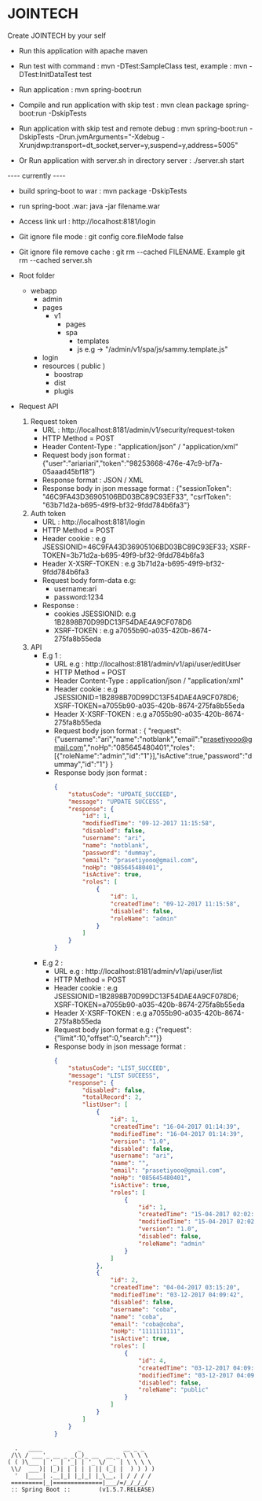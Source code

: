 # JOINTECH
Create JOINTECH by your self

- Run this application with apache maven
- Run test with command : 
mvn -DTest:SampleClass test, example : mvn -DTest:InitDataTest test

- Run application : 
mvn spring-boot:run

- Compile and run application with skip test :
mvn clean package spring-boot:run -DskipTests

- Run application with skip test and remote debug :
mvn spring-boot:run -DskipTests -Drun.jvmArguments="-Xdebug -Xrunjdwp:transport=dt_socket,server=y,suspend=y,address=5005"

- Or Run application with server.sh in directory server :
./server.sh start

---- currently ----
- build spring-boot to war :
mvn package -DskipTests

- run spring-boot .war:
java -jar filename.war


- Access link url :
http://localhost:8181/login

- Git ignore file mode :
git config core.fileMode false

- Git ignore file remove cache :
git rm --cached FILENAME. Example git rm --cached server.sh


- Root folder
	* webapp
		* admin
		* pages
			* v1
				* pages
				* spa
					* templates
					* js e.g -> "/admin/v1/spa/js/sammy.template.js"
		* login
		* resources ( public )
			* boostrap
			* dist
			* plugis

- Request API
	1. Request token
		* URL : http://localhost:8181/admin/v1/security/request-token
		* HTTP Method = POST
		* Header Content-Type : "application/json" / "application/xml"
		* Request body json format : {"user":"ariariari","token":"98253668-476e-47c9-bf7a-05aaad45bf18"}
		* Response format : JSON / XML
		* Response body in json message format : {"sessionToken": "46C9FA43D36905106BD03BC89C93EF33", "csrfToken": "63b71d2a-b695-49f9-bf32-9fdd784b6fa3"}
	2. Auth token 
		* URL : http://localhost:8181/login
		* HTTP Method = POST
		* Header cookie : e.g JSESSIONID=46C9FA43D36905106BD03BC89C93EF33; XSRF-TOKEN=3b71d2a-b695-49f9-bf32-9fdd784b6fa3
		* Header X-XSRF-TOKEN : e.g 3b71d2a-b695-49f9-bf32-9fdd784b6fa3
		* Request body form-data e.g: 
			* username:ari
			* password:1234 
		* Response :
			* cookies JSESSIONID: e.g 1B2898B70D99DC13F54DAE4A9CF078D6
			* XSRF-TOKEN : e.g a7055b90-a035-420b-8674-275fa8b55eda
	3. API
		* E.g 1 :
			* URL e.g : http://localhost:8181/admin/v1/api/user/editUser
			* HTTP Method = POST
			* Header Content-Type : application/json / "application/xml"
			* Header cookie : e.g JSESSIONID=1B2898B70D99DC13F54DAE4A9CF078D6; XSRF-TOKEN=a7055b90-a035-420b-8674-275fa8b55eda
			* Header X-XSRF-TOKEN : e.g a7055b90-a035-420b-8674-275fa8b55eda
			* Request body json format  : { "request":{"username":"ari","name":"notblank","email":"prasetiyooo@gmail.com","noHp":"085645480401","roles":[{"roleName":"admin","id":"1"}],"isActive":true,"password":"dummay","id":"1"} }
			* Response body json format :
				```json
				{
				    "statusCode": "UPDATE_SUCCEED",
				    "message": "UPDATE SUCCESS",
				    "response": {
				        "id": 1,
				        "modifiedTime": "09-12-2017 11:15:58",
				        "disabled": false,
				        "username": "ari",
				        "name": "notblank",
				        "password": "dummay",
				        "email": "prasetiyooo@gmail.com",
				        "noHp": "085645480401",
				        "isActive": true,
				        "roles": [
				            {
				                "id": 1,
				                "createdTime": "09-12-2017 11:15:58",
				                "disabled": false,
				                "roleName": "admin"
				            }
				        ]
				    }
				}
				``` 
		* E.g 2 :
			* URL e.g : http://localhost:8181/admin/v1/api/user/list
			* HTTP Method = POST
			* Header cookie : e.g JSESSIONID=1B2898B70D99DC13F54DAE4A9CF078D6; XSRF-TOKEN=a7055b90-a035-420b-8674-275fa8b55eda
			* Header X-XSRF-TOKEN : e.g a7055b90-a035-420b-8674-275fa8b55eda
			* Request body json format e.g : {"request":{"limit":10,"offset":0,"search":""}}
			* Response body in json message format :
				```json
				{
				    "statusCode": "LIST_SUCCEED",
				    "message": "LIST SUCEESS",
				    "response": {
				        "disabled": false,
				        "totalRecord": 2,
				        "listUser": [
				            {
				                "id": 1,
				                "createdTime": "16-04-2017 01:14:39",
				                "modifiedTime": "16-04-2017 01:14:39",
				                "version": "1.0",
				                "disabled": false,
				                "username": "ari",
				                "name": "",
				                "email": "prasetiyooo@gmail.com",
				                "noHp": "085645480401",
				                "isActive": true,
				                "roles": [
				                    {
				                        "id": 1,
				                        "createdTime": "15-04-2017 02:02:17",
				                        "modifiedTime": "15-04-2017 02:02:17",
				                        "version": "1.0",
				                        "disabled": false,
				                        "roleName": "admin"
				                    }
				                ]
				            },
				            {
				                "id": 2,
				                "createdTime": "04-04-2017 03:15:20",
				                "modifiedTime": "03-12-2017 04:09:42",
				                "disabled": false,
				                "username": "coba",
				                "name": "coba",
				                "email": "coba@coba",
				                "noHp": "1111111111",
				                "isActive": true,
				                "roles": [
				                    {
				                        "id": 4,
				                        "createdTime": "03-12-2017 04:09:42",
				                        "modifiedTime": "03-12-2017 04:09:42",
				                        "disabled": false,
				                        "roleName": "public"
				                    }
				                ]
				            }
				        ]
				    }
				}
				```

```		
  .   ____          _            __ _ _
 /\\ / ___'_ __ _ _(_)_ __  __ _ \ \ \ \
( ( )\___ | '_ | '_| | '_ \/ _` | \ \ \ \
 \\/  ___)| |_)| | | | | || (_| |  ) ) ) )
  '  |____| .__|_| |_|_| |_\__, | / / / /
 =========|_|==============|___/=/_/_/_/
 :: Spring Boot ::        (v1.5.7.RELEASE)
```
